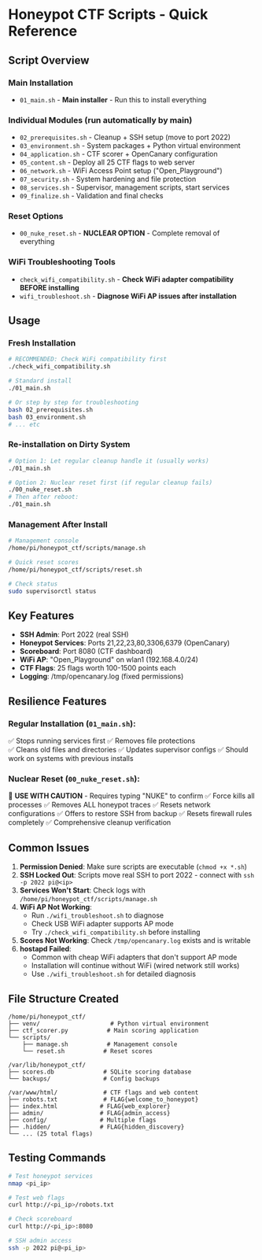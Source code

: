 # Honeypot CTF Scripts - Quick Reference

## Script Overview

### Main Installation
- `01_main.sh` - **Main installer** - Run this to install everything

### Individual Modules (run automatically by main)
- `02_prerequisites.sh` - Cleanup + SSH setup (move to port 2022)
- `03_environment.sh` - System packages + Python virtual environment  
- `04_application.sh` - CTF scorer + OpenCanary configuration
- `05_content.sh` - Deploy all 25 CTF flags to web server
- `06_network.sh` - WiFi Access Point setup ("Open_Playground")
- `07_security.sh` - System hardening and file protection
- `08_services.sh` - Supervisor, management scripts, start services
- `09_finalize.sh` - Validation and final checks

### Reset Options
- `00_nuke_reset.sh` - **NUCLEAR OPTION** - Complete removal of everything

### WiFi Troubleshooting Tools
- `check_wifi_compatibility.sh` - **Check WiFi adapter compatibility BEFORE installing**
- `wifi_troubleshoot.sh` - **Diagnose WiFi AP issues after installation**

## Usage

### Fresh Installation
```bash
# RECOMMENDED: Check WiFi compatibility first
./check_wifi_compatibility.sh

# Standard install
./01_main.sh

# Or step by step for troubleshooting
bash 02_prerequisites.sh
bash 03_environment.sh
# ... etc
```

### Re-installation on Dirty System
```bash
# Option 1: Let regular cleanup handle it (usually works)
./01_main.sh

# Option 2: Nuclear reset first (if regular cleanup fails)
./00_nuke_reset.sh
# Then after reboot:
./01_main.sh
```

### Management After Install
```bash
# Management console
/home/pi/honeypot_ctf/scripts/manage.sh

# Quick reset scores
/home/pi/honeypot_ctf/scripts/reset.sh

# Check status
sudo supervisorctl status
```

## Key Features

- **SSH Admin**: Port 2022 (real SSH)
- **Honeypot Services**: Ports 21,22,23,80,3306,6379 (OpenCanary)
- **Scoreboard**: Port 8080 (CTF dashboard)
- **WiFi AP**: "Open_Playground" on wlan1 (192.168.4.0/24)
- **CTF Flags**: 25 flags worth 100-1500 points each
- **Logging**: /tmp/opencanary.log (fixed permissions)

## Resilience Features

### Regular Installation (`01_main.sh`):
✅ Stops running services first
✅ Removes file protections  
✅ Cleans old files and directories
✅ Updates supervisor configs
✅ Should work on systems with previous installs

### Nuclear Reset (`00_nuke_reset.sh`):
🚨 **USE WITH CAUTION** - Requires typing "NUKE" to confirm
✅ Force kills all processes
✅ Removes ALL honeypot traces
✅ Resets network configurations
✅ Offers to restore SSH from backup
✅ Resets firewall rules completely
✅ Comprehensive cleanup verification

## Common Issues

1. **Permission Denied**: Make sure scripts are executable (`chmod +x *.sh`)
2. **SSH Locked Out**: Scripts move real SSH to port 2022 - connect with `ssh -p 2022 pi@<ip>`
3. **Services Won't Start**: Check logs with `/home/pi/honeypot_ctf/scripts/manage.sh`
4. **WiFi AP Not Working**: 
   - Run `./wifi_troubleshoot.sh` to diagnose
   - Check USB WiFi adapter supports AP mode
   - Try `./check_wifi_compatibility.sh` before installing
5. **Scores Not Working**: Check `/tmp/opencanary.log` exists and is writable
6. **hostapd Failed**: 
   - Common with cheap WiFi adapters that don't support AP mode
   - Installation will continue without WiFi (wired network still works)
   - Use `./wifi_troubleshoot.sh` for detailed diagnosis

## File Structure Created
```
/home/pi/honeypot_ctf/
├── venv/                    # Python virtual environment
├── ctf_scorer.py           # Main scoring application
└── scripts/
    ├── manage.sh           # Management console
    └── reset.sh           # Reset scores

/var/lib/honeypot_ctf/
├── scores.db              # SQLite scoring database
└── backups/               # Config backups

/var/www/html/             # CTF flags and web content
├── robots.txt             # FLAG{welcome_to_honeypot}
├── index.html            # FLAG{web_explorer}
├── admin/                # FLAG{admin_access}
├── config/               # Multiple flags
├── .hidden/              # FLAG{hidden_discovery}
└── ... (25 total flags)
```

## Testing Commands
```bash
# Test honeypot services
nmap <pi_ip>

# Test web flags  
curl http://<pi_ip>/robots.txt

# Check scoreboard
curl http://<pi_ip>:8080

# SSH admin access
ssh -p 2022 pi@<pi_ip>
```